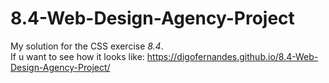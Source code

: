 # 8.4-Web-Design-Agency-Project
My solution for the CSS exercise  *8.4*.
<br>
If u want to see how it looks like: https://digofernandes.github.io/8.4-Web-Design-Agency-Project/
